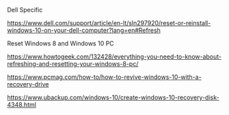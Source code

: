

Dell Specific

https://www.dell.com/support/article/en-lt/sln297920/reset-or-reinstall-windows-10-on-your-dell-computer?lang=en#Refresh

Reset Windows 8 and Windows 10 PC

https://www.howtogeek.com/132428/everything-you-need-to-know-about-refreshing-and-resetting-your-windows-8-pc/

https://www.pcmag.com/how-to/how-to-revive-windows-10-with-a-recovery-drive

https://www.ubackup.com/windows-10/create-windows-10-recovery-disk-4348.html
